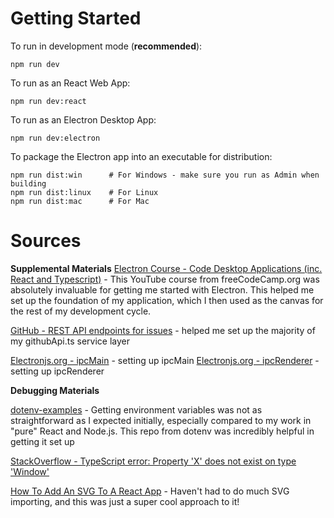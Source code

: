 # Getting Started
To run in development mode (**recommended**):
```
npm run dev 
```

To run as an React Web App:
```
npm run dev:react 
```

To run as an Electron Desktop App:
```
npm run dev:electron 
```

To package the Electron app into an executable for distribution:
```
npm run dist:win      # For Windows - make sure you run as Admin when building
npm run dist:linux    # For Linux
npm run dist:mac      # For Mac
```
# Sources

**Supplemental Materials**
[Electron Course - Code Desktop Applications (inc. React and Typescript)](https://www.youtube.com/watch?v=fP-371MN0Ck) - This YouTube course from freeCodeCamp.org was absolutely invaluable for getting me started with Electron. This helped me set up the foundation of my application, which I then used as the canvas for the rest of my development cycle. 

[GitHub - REST API endpoints for issues](https://docs.github.com/en/rest/issues/issues?apiVersion=2022-11-28#list-repository-issues) - helped me set up the majority of my githubApi.ts service layer

[Electronjs.org - ipcMain](https://www.electronjs.org/docs/latest/api/ipc-main) - setting up ipcMain
[Electronjs.org - ipcRenderer](https://www.electronjs.org/docs/latest/api/ipc-renderer) - setting up ipcRenderer

**Debugging Materials** 

[dotenv-examples](https://github.com/dotenv-org/examples/tree/master) - Getting environment variables was not as straightforward as I expected initially, especially compared to my work in "pure" React and Node.js. This repo from dotenv was incredibly helpful in getting it set up

[StackOverflow - TypeScript error: Property 'X' does not exist on type 'Window'](https://stackoverflow.com/questions/56457935/typescript-error-property-x-does-not-exist-on-type-window)

[How To Add An SVG To A React App](https://www.youtube.com/watch?v=ZEoM_Ap6ks8) - Haven't had to do much SVG importing, and this was just a super cool approach to it!